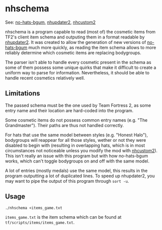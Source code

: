 # nhschema

See: [no-hats-bgum](https://github.com/Fedora31/no-hats-bgum),
[nhupdater2](https://github.com/Fedora31/nhupdater2),
[nhcustom2](https://github.com/Fedora31/nhcustom2)

nhschema is a program capable to read (most of) the cosmetic
items from TF2's client item schema and outputing them in a format
readable by [nhupdater2](https://github.com/Fedora31/nhupdater2).
It was created to allow the generation of new versions of
[no-hats-bgum](https://github.com/Fedora31/no-hats-bgum) much
more quickly, as reading the item schema allows to more
reliably determine which cosmetic items are replacing bodygroups.

The parser isn't able to handle every cosmetic present in the
schema as some of them possess some unique quirks that make it
difficult to create a uniform way to parse for information.
Nevertheless, it should be able to handle recent cosmetics
relatively well.

## Limitations

The passed schema must be the one used by Team Fortress 2, as
some entry name and their location are hard-coded into the
program.

Some cosmetic items do not possess common entry names (e.g.
"The Grandmaster"). Their paths are thus not handled correctly.

For hats that use the same model between styles (e.g. "Honest Halo"),
bodygroups will reappear for all those styles, wether or not they were
disabled to begin with (resulting in overlapping hats, which is in
most circumstances not noticeable unless you modify the mod with
[nhcustom2](https://github.com/Fedora31/nhcustom2)). This isn't
really an issue with this program but with how no-hats-bgum works,
which can't toggle bodygroups on and off with the same model.

A lot of entries (mostly medals) use the same model, this results
in the program outputting a lot of duplicated lines. To speed up
nhupdater2, you may want to pipe the output of this program through
`sort -u`.

## Usage

`./nhschema <items_game.txt`

`items_game.txt` is the item schema which can be found at
`tf/scripts/items/items_game.txt`.
